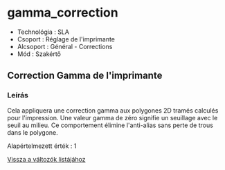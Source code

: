# gamma\_correction

* Technológia : SLA
* Csoport : Réglage de l'imprimante
* Alcsoport : Général - Corrections
* Mód : Szakértő

## Correction Gamma de l'imprimante

### Leírás

Cela appliquera une correction gamma aux polygones 2D tramés calculés pour l'impression. Une valeur gamma de zéro signifie un seuillage avec le seuil au milieu. Ce comportement élimine l'anti-alias sans perte de trous dans le polygone.

Alapértelmezett érték : 1

[Vissza a változók listájához](../../variable_list)


